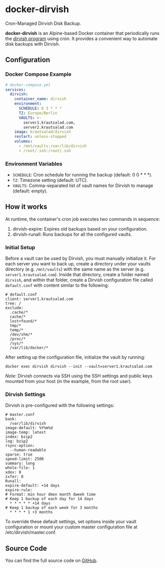 # docker-dirvish

Cron-Managed Dirvish Disk Backup.

**docker-dirvish** is an Alpine-based Docker container that periodically runs the [dirvish program](https://dirvish.org/) using cron. It provides a convenient way to automate disk backups with Dirvish.

## Configuration

### Docker Compose Example

```yaml
# docker-compose.yml
services:
  dirvish:
    container_name: dirvish
    environment:
      SCHEDULE: 0 3 * * *
      TZ: Europe/Berlin
      VAULTS: >-
        server1.krautsalad.com,
        server2.krautsalad.com
    image: krautsalad/dirvish
    restart: unless-stopped
    volumes:
      - /mnt/vaults:/var/lib/dirvish
      - /root/.ssh:/root/.ssh
```

### Environment Variables

- `SCHEDULE`: Cron schedule for running the backup (default: 0 0 * * *).
- `TZ`: Timezone setting (default: UTC).
- `VAULTS`: Comma-separated list of vault names for Dirvish to manage (default: empty).

## How it works

At runtime, the container's cron job executes two commands in sequence:

1. dirvish-expire: Expires old backups based on your configuration.
2. dirvish-runall: Runs backups for all the configured vaults.

### Initial Setup

Before a vault can be used by Dirvish, you must manually initialize it. For each server you want to back up, create a directory under your vaults directory (e.g. `/mnt/vaults`) with the same name as the server (e.g. `server1.krautsalad.com`). Inside that directory, create a folder named `dirvish`, and within that folder, create a Dirvish configuration file called `default.conf` with content similar to the following:

```text
# default.conf
client: server1.krautsalad.com
tree: /
exclude:
  .cache/*
  cache/*
  lost+found/*
  tmp/*
  temp/*
  /dev/shm/*
  /proc/*
  /sys/*
  /var/lib/docker/*
```

After setting up the configuration file, initialize the vault by running:

```shell
docker exec dirvish dirvish --init --vault=server1.krautsalad.com
```

*Note*: Dirvish connects via SSH using the SSH settings and public keys mounted from your host (in the example, from the root user).

### Dirvish Settings

Dirvish is pre-configured with the following settings:

```text
# master.conf
bank:
  /var/lib/dirvish
image-default: %Y%m%d
image-temp: latest
index: bzip2
log: bzip2
rsync-option:
  --human-readable
sparse: true
speed-limit: 2500
summary: long
whole-file: 1
xdev: 0
zxfer: 0
Runall:
expire-default: +14 days
expire-rule:
# Format: min hour dmon month dweek time
# Keep 1 backup of each day for 14 days
  * * * * * +14 days
# Keep 1 backup of each week for 3 months
  * * * * 1 +3 months
```

To override these default settings, set options inside your vault configuration or mount your custom master configuration file at /etc/dirvish/master.conf.

## Source Code

You can find the full source code on [GitHub](https://github.com/krautsalad/docker-dirvish).
